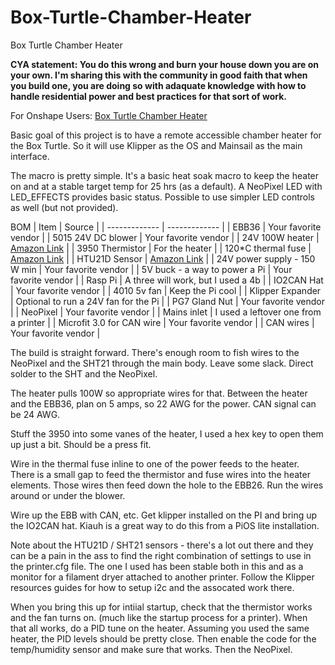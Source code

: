 # Box-Turtle-Chamber-Heater
Box Turtle Chamber Heater

**CYA statement: You do this wrong and burn your house down you are on your own. I'm sharing this with the community in good faith that when you build one, you are doing so with adaquate knowledge with how to handle residential power and best practices for that sort of work.**

For Onshape Users:
[Box Turtle Chamber Heater](https://cad.onshape.com/documents/dbd5d31ea7fb0ca57772b749/w/0325d648209680854414dd13/e/a32dfda47fb2cff5c9efb53f?renderMode=0&uiState=68a8c7e056ba3b52407718ca)

Basic goal of this project is to have a remote accessible chamber heater for the Box Turtle. So it will use Klipper as the OS and Mainsail as the main interface. 

The macro is pretty simple. It's a basic heat soak macro to keep the heater on and at a stable target temp for 25 hrs (as a default). A NeoPixel LED with LED_EFFECTS provides basic status. Possible to use simpler LED controls as well (but not provided). 

BOM
| Item  | Source |
| ------------- | ------------- |
| EBB36  | Your favorite vendor |
| 5015 24V DC blower  | Your favorite vendor |
| 24V 100W heater | [Amazon Link](https://www.amazon.com/dp/B081P58S9L) |
| 3950 Thermistor | For the heater |
| 120*C thermal fuse | [Amazon Link](https://www.amazon.com/dp/B08HMTC5GW) |
| HTU21D Sensor | [Amazon Link](https://www.amazon.com/dp/B0CZTXQX2L) |
| 24V power supply - 150 W min | Your favorite vendor |
| 5V buck - a way to power a Pi | Your favorite vendor |
| Rasp Pi | A three will work, but I used a 4b |
| IO2CAN Hat | Your favorite vendor |
| 4010 5v fan | Keep the Pi cool |
| Klipper Expander | Optional to run a 24V fan for the Pi |
| PG7 Gland Nut | Your favorite vendor |
| NeoPixel | Your favorite vendor |
| Mains inlet | I used a leftover one from a printer |
| Microfit 3.0 for CAN wire | Your favorite vendor |
| CAN wires | Your favorite vendor |

The build is straight forward. There's enough room to fish wires to the NeoPixel and the SHT21 through the main body. Leave some slack. Direct solder to the SHT and the NeoPixel. 

The heater pulls 100W so appropriate wires for that. Between the heater and the EBB36, plan on 5 amps, so 22 AWG for the power. CAN signal can be 24 AWG. 

Stuff the 3950 into some vanes of the heater, I used a hex key to open them up just a bit. Should be a press fit. 

Wire in the thermal fuse inline to one of the power feeds to the heater. There is a small gap to feed the thermistor and fuse wires into the heater elements. Those wires then feed down the hole to the EBB26. Run the wires around or under the blower. 

Wire up the EBB with CAN, etc. Get klipper installed on the PI and bring up the IO2CAN hat. Kiauh is a great way to do this from a PiOS lite installation. 

Note about the HTU21D / SHT21 sensors - there's a lot out there and they can be a pain in the ass to find the right combination of settings to use in the printer.cfg file. The one I used has been stable both in this and as a monitor for a filament dryer attached to another printer. Follow the Klipper resources guides for how to setup i2c and the assocated work there. 

When you bring this up for intiial startup, check that the thermistor works and the fan turns on. (much like the startup process for a printer). When that all works, do a PID tune on the heater. Assuming you used the same heater, the PID levels should be pretty close. Then enable the code for the temp/humidity sensor and make sure that works. Then the NeoPixel. 



